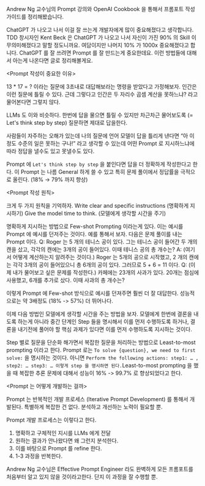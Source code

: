 
Andrew Ng 교수님의 Prompt 강의와 OpenAI Cookbook 을 통해서 프롬포트 작성 가이드를 정리해봤습니다.

ChatGPT 가 나오고 나서 이걸 잘 쓰는게 개발자에게 많이 중요해졌다고 생각합니다. TDD 창시자인 Kent Beck 은 ChatGPT 가 나오고 나서 자신이 가진 90% 의 Skill 이 무의미해졌다고 말할 정도니까요. 여담이지만 나머지 10% 가 1000x 중요해졌다고 합니다. ChatGPT 를 잘 쓰려면 Prompt 를 잘 만드는게 중요한데요. 이런 방법들에 대해서 아는게 나온다면 글로 정리해볼게요.


<Prompt 작성이 중요한 이유>

13 * 17 = ? 이라는 질문에 3초내로 대답해보라는 명령을 받았다고 가정해보자. 인간은 이런 질문에 틀릴 수 있다. 근데 그렇다고 인간은 두 자리수 곱셈 계산을 못하느냐? 라고 물어본다면 그렇지 않다.

LLMs 도 이와 비슷하다. 한번에 답을 물으면 틀릴 수 있지만 차근차근 물어보도록 (= Let's think step by step) 질문하면 제대로 답을한다.

사람들이 자주하는 오해가 있는데 나의 질문에 언어 모델이 답을 틀리게 낸다면 “아 이 정도 수준의 일은 못하는 구나!” 라고 생각할 수 있는데 어떤 Prompt 로 지시하느냐에 따라 정답을 낼수도 있고 못낼수도 있다.

Prompt 에 `Let's think step by step` 을 붙인다면 답을 더 정확하게 작성한다고 한다. 이 Prompt 는 나름 General 하게 쓸 수 있고 특히 문제 풀이에서 정답률을 극적으로 올린다. (18% → 79% 까지 향상)


<Prompt 작성 원칙>

크게 두 가지 원칙을 기억하자.
Write clear and specific instructions (명확하게 지시하기)
Give the model time to think. (모델에게 생각할 시간을 주기)


명확하게 지시하는 방법으로 Few-shot Prompting 이라는게 있다. 이는 예시를 Prompt 에 예시를 던저주는 것이다.
예를 통해서 보자. 다음은 문제 풀이를 내는 Prompt 이다.
Q: Roger 는 5 개의 테니스 공이 있다. 그는 테니스 공이 들어간 두 개의 캔을 샀고, 각각의 캔에는 3개의 공이 들어있다. 이때 테니스 공의 총 개수는?
A: (여기서 어떻게 계산하는지 알려주는 것이다.) Roger 는 5개의 공으로 시작했고, 2 개의 캔에는 각각 3개의 공이 들어있으니 총 6개의 공이 있다. 그러므로 5 + 6 = 11 이다.
Q: (이제 내가 물어보고 싶은 문제를 작성한다.) 카페에는 23개의 사과가 있다. 20개는 점심에 사용했고, 6개를 추가로 샀다. 이때 사과의 총 개수는?

이렇게 Prompt 에 Few-shot 방식으로 예시를 던져주면 훨씬 더 잘 대답한다. 성능적으로는 약 3배정도 (18% -> 57%) 더 뛰어나다.


이제 다음 방법인 모델에게 생각할 시간을 주는 방법을 보자. 모델에게 한번에 결론을 내도록 하는게 아니라 중간 단계인 Step 들을 명시해서 이를 먼저 수행하도록 하거나, 결론을 내기전에 풀어야 할 핵심 과제가 있다면 이를 먼저 수행하도록 지시하는 것이다.

Step 별로 질문을 단순화 해가면서 복잡한 질문을 처리하는 방법으로 Least-to-most prompting 이라고 한다. Prompt 로는 `To solve {question}, we need to first solve:` 을 명시하는 것이다. 아니면 `Perform the following actions: step1: … , step2: … step3: … 이렇게 step 을 명시하면 된다.`Least-to-most prompting 을 했을 때 복잡한 추론 문제에 대해서 성능이 16% -> 99.7% 로 향상되었다고 한다.



<Prompt 는 어떻게 개발하는 걸까>

Prompt 는 반복적인 개발 프로세스 (Iterative Prompt Development) 를 통해서 개발된다. 특별하게 복잡한 건 없다. 분석하고 개선하는 노력이 필요할 뿐.

Prompt 개발 프로세스는 이렇다고 한다.
1) 명확하고 구체적인 지시를 LLMs 에게 전달
2) 원하는 결과가 안나왔다면 왜 그런지 분석한다.
3) 이를 바탕으로 Prompt 를 refine 한다.
4) 1-3 과정을 반복한다.

Andrew Ng 교수님은 Effective Prompt Engineer 라도 완벽하게 모든 프롬포트를 처음부터 알고 있지 않을 것이라고한다. 단지 이 과정을 잘 수행할 뿐. 